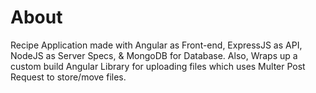 # About

Recipe Application made with Angular as Front-end, ExpressJS as API, NodeJS as Server Specs, & MongoDB for Database. Also, Wraps up a custom build Angular Library for uploading files which uses Multer Post Request to store/move files.
